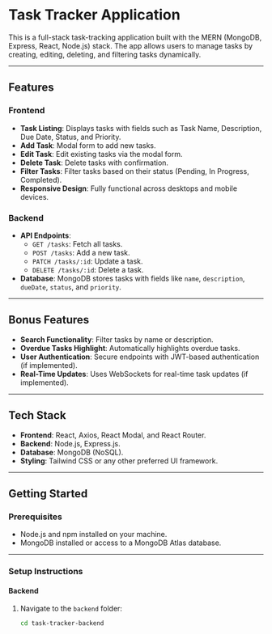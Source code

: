 # Task Tracker Application

This is a full-stack task-tracking application built with the MERN (MongoDB, Express, React, Node.js) stack. The app allows users to manage tasks by creating, editing, deleting, and filtering tasks dynamically.

---

## Features

### Frontend
- **Task Listing**: Displays tasks with fields such as Task Name, Description, Due Date, Status, and Priority.
- **Add Task**: Modal form to add new tasks.
- **Edit Task**: Edit existing tasks via the modal form.
- **Delete Task**: Delete tasks with confirmation.
- **Filter Tasks**: Filter tasks based on their status (Pending, In Progress, Completed).
- **Responsive Design**: Fully functional across desktops and mobile devices.

### Backend
- **API Endpoints**:
  - `GET /tasks`: Fetch all tasks.
  - `POST /tasks`: Add a new task.
  - `PATCH /tasks/:id`: Update a task.
  - `DELETE /tasks/:id`: Delete a task.
- **Database**: MongoDB stores tasks with fields like `name`, `description`, `dueDate`, `status`, and `priority`.

---

## Bonus Features
- **Search Functionality**: Filter tasks by name or description.
- **Overdue Tasks Highlight**: Automatically highlights overdue tasks.
- **User Authentication**: Secure endpoints with JWT-based authentication (if implemented).
- **Real-Time Updates**: Uses WebSockets for real-time task updates (if implemented).

---

## Tech Stack
- **Frontend**: React, Axios, React Modal, and React Router.
- **Backend**: Node.js, Express.js.
- **Database**: MongoDB (NoSQL).
- **Styling**: Tailwind CSS or any other preferred UI framework.

---

## Getting Started

### Prerequisites
- Node.js and npm installed on your machine.
- MongoDB installed or access to a MongoDB Atlas database.

---

### Setup Instructions

#### Backend
1. Navigate to the `backend` folder:
   ```bash
   cd task-tracker-backend
